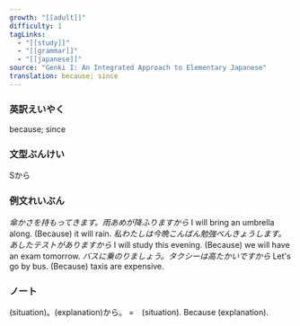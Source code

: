 ```yaml
---
growth: "[[adult]]"
difficulty: 1
tagLinks:
  - "[[study]]"
  - "[[grammar]]"
  - "[[japanese]]"
source: "Genki I: An Integrated Approach to Elementary Japanese"
translation: because; since
---
```

### 英訳えいやく	

because; since
### 文型ぶんけい

Sから
### 例文れいぶん

*傘かさを持もってきます。雨あめが降ふりますから* I will bring an umbrella along. (Because) it will rain.
*私わたしは今晩こんばん勉強べんきょうします。あしたテストがありますから* I will study this evening. (Because) we will have an exam tomorrow.
*バスに乗のりましょう。タクシーは高たかいですから* Let's go by bus. (Because) taxis are expensive.

### ノート

(situation)。(explanation)から。 =　(situation). Because (explanation).　